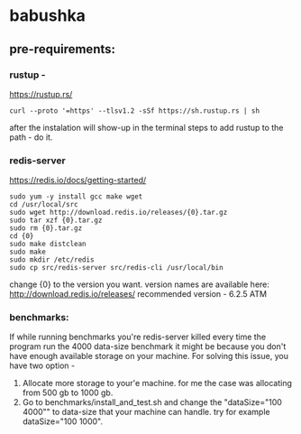 # babushka

## pre-requirements:
### rustup -

https://rustup.rs/

```
curl --proto '=https' --tlsv1.2 -sSf https://sh.rustup.rs | sh
```
after the instalation will show-up in the terminal steps to add rustup to the path - do it.

### redis-server

https://redis.io/docs/getting-started/

```
sudo yum -y install gcc make wget
cd /usr/local/src
sudo wget http://download.redis.io/releases/{0}.tar.gz
sudo tar xzf {0}.tar.gz
sudo rm {0}.tar.gz
cd {0}
sudo make distclean
sudo make 
sudo mkdir /etc/redis
sudo cp src/redis-server src/redis-cli /usr/local/bin
```

change {0} to the version you want. version names are available here: http://download.redis.io/releases/
recommended version - 6.2.5 ATM


### benchmarks:
If while running benchmarks you're redis-server killed every time the program run the 4000 data-size benchmark it might be because you don't have enough available storage on your machine.
For solving this issue, you have two option -
1. Allocate more storage to your'e machine. for me the case was allocating from 500 gb to 1000 gb.
2. Go to benchmarks/install_and_test.sh and change the "dataSize="100 4000"" to data-size that your machine can handle. try for example dataSize="100 1000".
